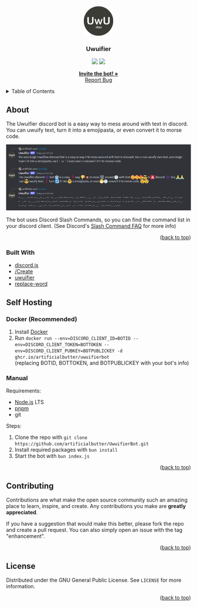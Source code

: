 <div id="top"></div>

<!-- PROJECT LOGO -->
<br />
<div align="center">
  <a href="https://github.com/artificialbutter/UwuifierBot">
    <img src="icon.png" alt="Icon" width="80" height="80">
  </a>

  <h3 align="center">Uwuifier</h3>
  <img src='https://img.shields.io/github/license/artificialbutter/UwuifierBot?style=flat-square'>
  <img src='https://img.shields.io/github/commit-activity/m/artificialbutter/UwuifierBot?style=flat-square'>
  
  <p align="center">
    <a href="https://discord.com/api/oauth2/authorize?client_id=969743347138822174&permissions=2147801152&scope=bot%20applications.commands"><strong>Invite the bot! »</strong></a>
    <br />
    <a href="https://github.com/artificialbutter/UwuifierBot/issues">Report Bug</a>
  </p>
</div>



<!-- TABLE OF CONTENTS -->
<details>
  <summary>Table of Contents</summary>
  <ol>
    <li>
      <a href="#about-the-project">About The Project</a>
      <ul>
        <li><a href="#built-with">Built With</a></li>
      </ul>
    </li>
    <li><a href="#self-hosting">Self Hosting</a></li>
    <li><a href="#contributing">Contributing</a></li>
    <li><a href="#license">License</a></li>
  </ol>
</details>



<!-- ABOUT THE PROJECT -->
## About

The Uwuifier discord bot is a easy way to mess around with text in discord.
You can uwuify text, turn it into a emojipasta, or even convert it to morse code.

<img src="screenshot.png"
         alt="Screenshot">


The bot uses Discord Slash Commands, so you can find the command list in your discord client. (See Discord's <a href="https://support.discord.com/hc/en-us/articles/1500000368501-Slash-Commands-FAQ">Slash Command FAQ</a> for more info)



<p align="right">(<a href="#top">back to top</a>)</p>



### Built With

* [discord.js](https://discord.js.org/)
* [/Create](https://www.npmjs.com/package/slash-create)
* [uwuifier](https://www.npmjs.com/package/@patarapolw/uwuifier)
* [replace-word](https://www.npmjs.com/package/replace-word)



<!-- SELF HOSTING -->
## Self Hosting
### Docker (Recommended)
1. Install <a href="https://docs.docker.com/get-docker/">Docker </a> 
2. Run `docker run --env=DISCORD_CLIENT_ID=BOTID --env=DISCORD_CLIENT_TOKEN=BOTTOKEN --env=DISCORD_CLIENT_PUBKEY=BOTPUBLICKEY -d ghcr.io/artificialbutter/uwuifierbot` <br>(replacing BOTID, BOTTOKEN, and BOTPUBLICKEY with your bot's info)
### Manual
Requirements:
* [Node.js](https://nodejs.org/en/) LTS
* [pnpm](https://pnpm.io/)
* git

Steps:
1. Clone the repo with `git clone https://github.com/artificialbutter/UwuifierBot.git`
2. Install required packages with `bun install` 
3. Start the bot with `bun index.js`


<p align="right">(<a href="#top">back to top</a>)</p>

<!-- CONTRIBUTING -->
## Contributing

Contributions are what make the open source community such an amazing place to learn, inspire, and create. Any contributions you make are **greatly appreciated**.

If you have a suggestion that would make this better, please fork the repo and create a pull request. You can also simply open an issue with the tag "enhancement".

<p align="right">(<a href="#top">back to top</a>)</p>



<!-- LICENSE -->
## License

Distributed under the GNU General Public License. See `LICENSE` for more information.


<p align="right">(<a href="#top">back to top</a>)</p>
